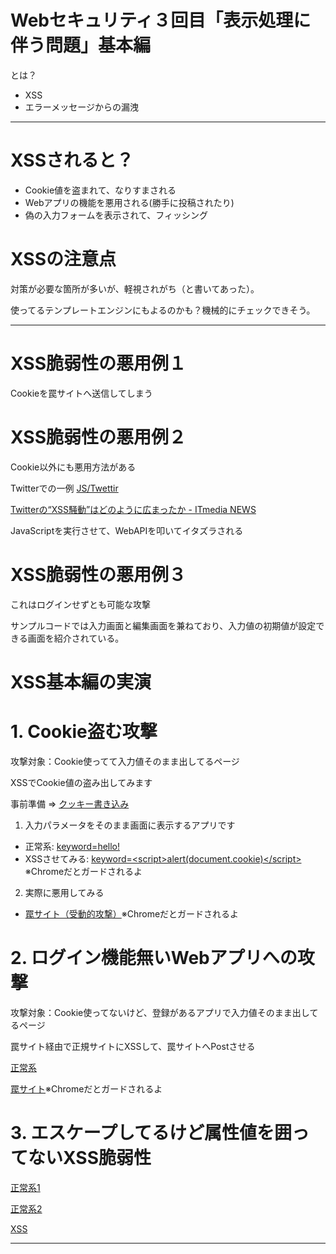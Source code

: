 # Webセキュリティ３回目「表示処理に伴う問題」基本編

とは？
- XSS
- エラーメッセージからの漏洩

***

# XSSされると？
- Cookie値を盗まれて、なりすまされる
- Webアプリの機能を悪用される(勝手に投稿されたり)
- 偽の入力フォームを表示されて、フィッシング

# XSSの注意点

対策が必要な箇所が多いが、軽視されがち（と書いてあった）。

使ってるテンプレートエンジンにもよるのかも？機械的にチェックできそう。

***

# XSS脆弱性の悪用例１

Cookieを罠サイトへ送信してしまう

# XSS脆弱性の悪用例２

Cookie以外にも悪用方法がある

Twitterでの一例
[JS/Twettir](https://www.mcafee.com/japan/security/virT.asp?v=JS/Twettir)

[Twitterの“XSS騒動”はどのように広まったか \- ITmedia NEWS](http://www.itmedia.co.jp/news/articles/1009/24/news023.html)

JavaScriptを実行させて、WebAPIを叩いてイタズラされる

#  XSS脆弱性の悪用例３

これはログインせずとも可能な攻撃

サンプルコードでは入力画面と編集画面を兼ねており、入力値の初期値が設定できる画面を紹介されている。

# XSS基本編の実演

# 1. Cookie盗む攻撃

攻撃対象：Cookie使ってて入力値そのまま出してるページ

XSSでCookie値の盗み出してみます

事前準備 => [クッキー書き込み](./writeCookie)

1. 入力パラメータをそのまま画面に表示するアプリです
- 正常系: [keyword=hello!](./keyword?keyword=hello!)
- XSSさせてみる: [keyword=&lt;script&gt;alert(document.cookie)&lt;/script&gt;](./keyword?keyword=<script>alert(document.cookie)</script>)
※Chromeだとガードされるよ

2. 実際に悪用してみる

- [罠サイト（受動的攻撃）](http://trap:8080/trap/keywordRanding)※Chromeだとガードされるよ

# 2. ログイン機能無いWebアプリへの攻撃

攻撃対象：Cookie使ってないけど、登録があるアプリで入力値そのまま出してるページ

罠サイト経由で正規サイトにXSSして、罠サイトへPostさせる

[正常系](./nandemoya)

[罠サイト](http://trap:8080/trap/nandemoyaRanding)※Chromeだとガードされるよ

# 3. エスケープしてるけど属性値を囲ってないXSS脆弱性

[正常系1](./attr?text=text)

[正常系2](./attr?text=<">')

[XSS](./attr?text=text+onmouseover%3Dalert(document.cookie))

***
